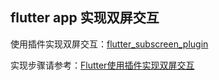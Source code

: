 ## flutter app 实现双屏交互

使用插件实现双屏交互：[flutter_subscreen_plugin](https://pub.dev/packages/flutter_subscreen_plugin)

实现步骤请参考：[Flutter使用插件实现双屏交互](https://www.jianshu.com/p/3dbdccb17233)